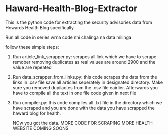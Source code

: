 # Haward-Health-Blog-Extractor
This is the python code for extracting the security advisories data from Howards Health Blog specifically

Run all code in series wrna code nhi chalinga na data milinga

follow these simple steps:
1. Run article_link_scrapper.py: scrapes all link which we have to scrape remober removing duplicates as real values are around 2900 and the value are repeated
2. Run data_scrapper_from_links.py: this code scrapes the data from the links in .csv file save all articles seperately in designated directory. Make sure you removed dupilactes from the .csv file eairlier. Afterwards you have to compile all the text in one file code given in next file
3. Run compiler.py: this code compiles all .txt file in the directory which we have scraped and you are done with the data you have scrapped the haward blog for health.

   NOw you got the data. MORE CODE FOR SCRAPING MORE HEALTH WEBSITE COMING SOONS
